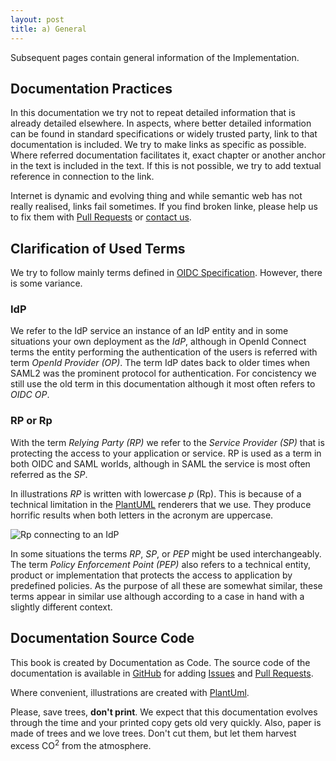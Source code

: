 ```yaml
---
layout: post
title: a) General
---
```

Subsequent pages contain general information of the Implementation.

## Documentation Practices

In this documentation we try not to repeat detailed information that is already detailed elsewhere. In aspects, where better detailed information can be found in standard specifications or widely trusted party, link to that documentation is included. We try to make links as specific as possible. Where referred documentation facilitates it, exact chapter or another anchor in the text is included in the text. If this is not possible, we try to add textual reference in connection to the link.

Internet is dynamic and evolving thing and while semantic web has not really realised, links fail sometimes. If you find broken linke, please help us to fix them with [Pull Requests](https://github.com/klaalo/ip-idp-documentation/pulls) or [contact us](https://www.weare.fi/en/contact-page/).

## Clarification of Used Terms

We try to follow mainly terms defined in [OIDC Specification](https://openid.net/specs/openid-connect-core-1_0.html#Terminology). However, there is some variance.

### IdP

We refer to the IdP service an instance of an IdP entity and in some situations your own deployment as the _IdP_, although in OpenId Connect terms the entity performing the authentication of the users is referred with term _OpenId Provider (OP)_. The term IdP dates back to older times when SAML2 was the prominent protocol for authentication. For concistency we still use the old term in this documentation although it most often refers to _OIDC OP_.

### RP or Rp

With the term _Relying Party (RP)_ we refer to the _Service Provider (SP)_ that is protecting the access to your application or service. RP is used as a term in both OIDC and SAML worlds, although in SAML the service is most often referred as the _SP_.

In illustrations _RP_ is written with lowercase _p_ (Rp). This is because of a technical limitation in the [PlantUML](https://plantuml.com) renderers that we use. They produce horrific results when both letters in the acronym are uppercase.

![Rp connecting to an IdP](../../../assets/img/rp-idp.svg)

In some situations the terms _RP_, _SP_, or _PEP_ might be used interchangeably. The term _Policy Enforcement Point (PEP)_ also refers to a technical entity, product or implementation that protects the access to application by predefined policies. As the purpose of all these are somewhat similar, these terms appear in similar use although according to a case in hand with a slightly different context. 

## Documentation Source Code

This book is created by Documentation as Code. The source code of the documentation is available in [GitHub](https://github.com/klaalo/ip-idp-documentation) for adding [Issues](https://github.com/klaalo/ip-idp-documentation/issues) and [Pull Requests](https://github.com/klaalo/ip-idp-documentation/pulls).

Where convenient, illustrations are created with [PlantUml](https://plantuml.com).

Please, save trees, **don't print**. We expect that this documentation evolves through the time and your printed copy gets old very quickly. Also, paper is made of trees and we love trees. Don't cut them, but let them harvest excess CO<sup>2</sup> from the atmosphere.